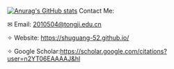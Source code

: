 [![Anurag's GitHub stats](https://github-readme-stats.vercel.app/api?username=shuguang-52&show_icons=true)](https://github.com/anuraghazra/github-readme-stats)
Contact Me:

✉ Email: 2010504@tongji.edu.cn

✧ Website: https://shuguang-52.github.io/

✧ Google Scholar:https://scholar.google.com/citations?user=n2YT06EAAAAJ&hl
